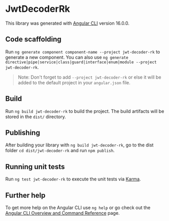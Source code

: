 # JwtDecoderRk

This library was generated with [Angular CLI](https://github.com/angular/angular-cli) version 16.0.0.

## Code scaffolding

Run `ng generate component component-name --project jwt-decoder-rk` to generate a new component. You can also use `ng generate directive|pipe|service|class|guard|interface|enum|module --project jwt-decoder-rk`.
> Note: Don't forget to add `--project jwt-decoder-rk` or else it will be added to the default project in your `angular.json` file. 

## Build

Run `ng build jwt-decoder-rk` to build the project. The build artifacts will be stored in the `dist/` directory.

## Publishing

After building your library with `ng build jwt-decoder-rk`, go to the dist folder `cd dist/jwt-decoder-rk` and run `npm publish`.

## Running unit tests

Run `ng test jwt-decoder-rk` to execute the unit tests via [Karma](https://karma-runner.github.io).

## Further help

To get more help on the Angular CLI use `ng help` or go check out the [Angular CLI Overview and Command Reference](https://angular.io/cli) page.
